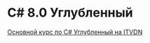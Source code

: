 # C# 8.0 Углубленный

[Основной курс по C# Углубленный на ITVDN](https://itvdn.com/ru/video/csharp-for-professional-renewed)